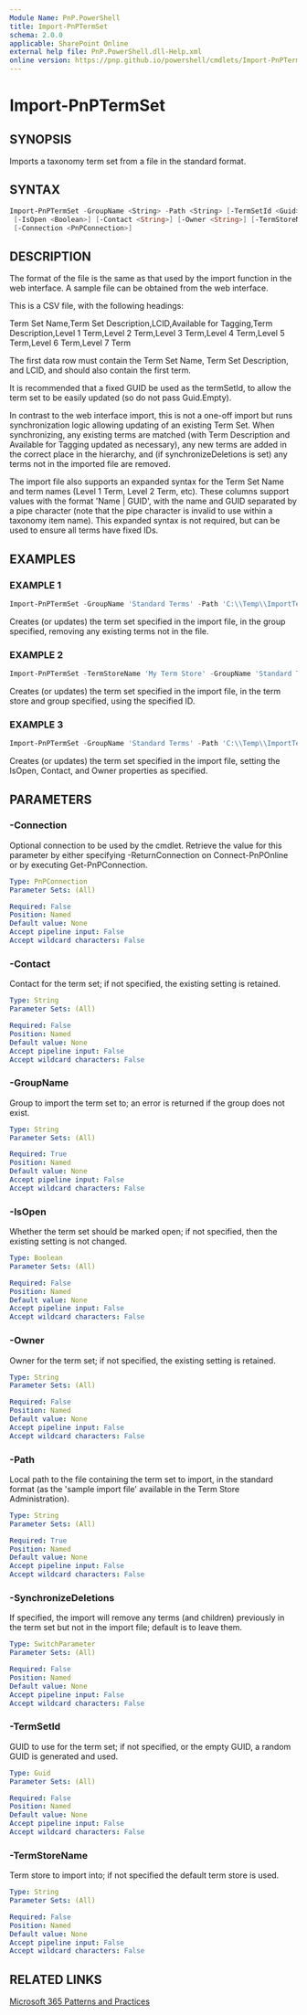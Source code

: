 ```yaml
---
Module Name: PnP.PowerShell
title: Import-PnPTermSet
schema: 2.0.0
applicable: SharePoint Online
external help file: PnP.PowerShell.dll-Help.xml
online version: https://pnp.github.io/powershell/cmdlets/Import-PnPTermSet.html
---
```

 
# Import-PnPTermSet

## SYNOPSIS
Imports a taxonomy term set from a file in the standard format.

## SYNTAX

```powershell
Import-PnPTermSet -GroupName <String> -Path <String> [-TermSetId <Guid>] [-SynchronizeDeletions]
 [-IsOpen <Boolean>] [-Contact <String>] [-Owner <String>] [-TermStoreName <String>]
 [-Connection <PnPConnection>] 
```

## DESCRIPTION
The format of the file is the same as that used by the import function in the web interface. A sample file can be obtained from the web interface.

This is a CSV file, with the following headings:

  Term Set Name,Term Set Description,LCID,Available for Tagging,Term Description,Level 1 Term,Level 2 Term,Level 3 Term,Level 4 Term,Level 5 Term,Level 6 Term,Level 7 Term

The first data row must contain the Term Set Name, Term Set Description, and LCID, and should also contain the first term. 

It is recommended that a fixed GUID be used as the termSetId, to allow the term set to be easily updated (so do not pass Guid.Empty).

In contrast to the web interface import, this is not a one-off import but runs synchronization logic allowing updating of an existing Term Set. When synchronizing, any existing terms are matched (with Term Description and Available for Tagging updated as necessary), any new terms are added in the correct place in the hierarchy, and (if synchronizeDeletions is set) any terms not in the imported file are removed.

The import file also supports an expanded syntax for the Term Set Name and term names (Level 1 Term, Level 2 Term, etc). These columns support values with the format 'Name | GUID', with the name and GUID separated by a pipe character (note that the pipe character is invalid to use within a taxonomy item name). This expanded syntax is not required, but can be used to ensure all terms have fixed IDs.

## EXAMPLES

### EXAMPLE 1
```powershell
Import-PnPTermSet -GroupName 'Standard Terms' -Path 'C:\\Temp\\ImportTermSet.csv' -SynchronizeDeletions
```

Creates (or updates) the term set specified in the import file, in the group specified, removing any existing terms not in the file.

### EXAMPLE 2
```powershell
Import-PnPTermSet -TermStoreName 'My Term Store' -GroupName 'Standard Terms' -Path 'C:\\Temp\\ImportTermSet.csv' -TermSetId '{15A98DB6-D8E2-43E6-8771-066C1EC2B8D8}'
```

Creates (or updates) the term set specified in the import file, in the term store and group specified, using the specified ID.

### EXAMPLE 3
```powershell
Import-PnPTermSet -GroupName 'Standard Terms' -Path 'C:\\Temp\\ImportTermSet.csv' -IsOpen $true -Contact 'user@example.org' -Owner 'user@example.org'
```

Creates (or updates) the term set specified in the import file, setting the IsOpen, Contact, and Owner properties as specified.

## PARAMETERS

### -Connection
Optional connection to be used by the cmdlet. Retrieve the value for this parameter by either specifying -ReturnConnection on Connect-PnPOnline or by executing Get-PnPConnection.

```yaml
Type: PnPConnection
Parameter Sets: (All)

Required: False
Position: Named
Default value: None
Accept pipeline input: False
Accept wildcard characters: False
```

### -Contact
Contact for the term set; if not specified, the existing setting is retained.

```yaml
Type: String
Parameter Sets: (All)

Required: False
Position: Named
Default value: None
Accept pipeline input: False
Accept wildcard characters: False
```

### -GroupName
Group to import the term set to; an error is returned if the group does not exist.

```yaml
Type: String
Parameter Sets: (All)

Required: True
Position: Named
Default value: None
Accept pipeline input: False
Accept wildcard characters: False
```

### -IsOpen
Whether the term set should be marked open; if not specified, then the existing setting is not changed.

```yaml
Type: Boolean
Parameter Sets: (All)

Required: False
Position: Named
Default value: None
Accept pipeline input: False
Accept wildcard characters: False
```

### -Owner
Owner for the term set; if not specified, the existing setting is retained.

```yaml
Type: String
Parameter Sets: (All)

Required: False
Position: Named
Default value: None
Accept pipeline input: False
Accept wildcard characters: False
```

### -Path
Local path to the file containing the term set to import, in the standard format (as the 'sample import file' available in the Term Store Administration).

```yaml
Type: String
Parameter Sets: (All)

Required: True
Position: Named
Default value: None
Accept pipeline input: False
Accept wildcard characters: False
```

### -SynchronizeDeletions
If specified, the import will remove any terms (and children) previously in the term set but not in the import file; default is to leave them.

```yaml
Type: SwitchParameter
Parameter Sets: (All)

Required: False
Position: Named
Default value: None
Accept pipeline input: False
Accept wildcard characters: False
```

### -TermSetId
GUID to use for the term set; if not specified, or the empty GUID, a random GUID is generated and used.

```yaml
Type: Guid
Parameter Sets: (All)

Required: False
Position: Named
Default value: None
Accept pipeline input: False
Accept wildcard characters: False
```

### -TermStoreName
Term store to import into; if not specified the default term store is used.

```yaml
Type: String
Parameter Sets: (All)

Required: False
Position: Named
Default value: None
Accept pipeline input: False
Accept wildcard characters: False
```

## RELATED LINKS

[Microsoft 365 Patterns and Practices](https://aka.ms/m365pnp)

